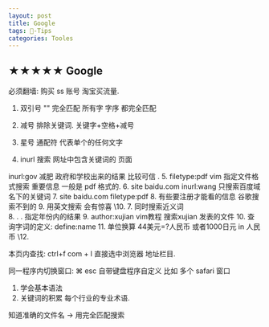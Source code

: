 ```yaml
---
layout: post
title: Google  
tags: -Tips
categories: Tooles
---
```


## ★★★★★ Google
必须翻墙:  购买 ss 账号  淘宝买流量.

1. 双引号 "" 完全匹配    所有字 字序 都完全匹配

2. 减号  排除关键词.  关键字+空格+减号

3. 星号 通配符 代表单个的任何文字

4. inurl 搜索 网址中包含关键词的 页面

inurl:gov 减肥  政府和学校出来的结果 比较可信 .
5. filetype:pdf vim  指定文件格式搜索   重要信息 一般是 pdf 格式的.
6. site baidu.com inurl:wang 只搜索百度域名下的关键词
7. site baidu.com filetype:pdf
8. 有些要注册才能看的信息 谷歌搜索不到的
9. 用英文搜索 会有惊喜
\10. 
7.  同时搜索近义词  
8. . . 指定年份内的结果
9. author:xujian vim教程 搜索xujian 发表的文件
10.  查询字词的定义:  define:name
11. 单位换算 44美元=?人民币    或者1000日元 in 人民币
\12. 

本页内查找: ctrl+f
 com + l 直接选中浏览器 地址栏目.

同一程序内切换窗口: ⌘ esc   自带键盘程序自定义 
比如 多个 safari 窗口










1. 学会基本语法
2. 关键词的积累 每个行业的专业术语.

知道准确的文件名  → 用完全匹配搜索



